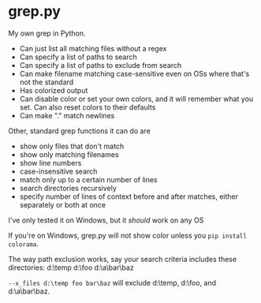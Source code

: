 # grep.py
My own grep in Python.

- Can just list all matching files without a regex
- Can specify a list of paths to search
- Can specify a list of paths to exclude from search
- Can make filename matching case-sensitive even on OSs where that's not the standard
- Has colorized output
- Can disable color or set your own colors, and it will remember what you set. Can also reset colors to their defaults
- Can make "." match newlines

Other, standard grep functions it can do are
- show only files that don't match
- show only matching filenames
- show line numbers
- case-insensitive search
- match only up to a certain number of lines
- search directories recursively
- specify number of lines of context before and after matches, either separately or both at once

I've only tested it on Windows, but it *should* work on any OS

If you're on Windows, grep.py will not show color unless you `pip install colorama`.

The way path exclusion works, say your search criteria includes these directories:
d:\temp
d:\foo
d:\a\bar\baz

`--x_files d:\temp foo bar\baz` will exclude d:\temp, d:\foo, and d:\a\bar\baz.











